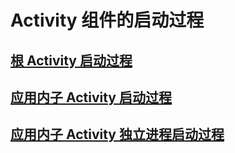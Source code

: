 # Activity 组件的启动过程

## [根 Activity 启动过程](android/framework/app_framework/activity_launch/root_activity_launch.md)

## [应用内子 Activity 启动过程](android/framework/app_framework/activity_launch/sub_activity_launch.md)

## [应用内子 Activity 独立进程启动过程](android/framework/app_framework/activity_launch/sub_activity_stanlone_process_launch.md)